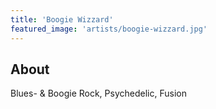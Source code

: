 ```yaml
---
title: 'Boogie Wizzard'
featured_image: 'artists/boogie-wizzard.jpg'
---
```


## About

Blues- & Boogie Rock, Psychedelic, Fusion

